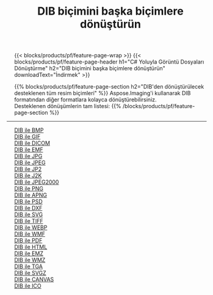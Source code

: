﻿---
title: DIB biçimini başka biçimlere dönüştürün 
weight: 3920
url: /tr/java/conversion/from/dib 
lang: tr
langdirlevel: 2
locales: zh-hans,ja,it,ru,de,es,fr,nl,id,lt,pl,pt,vi,tr,ko,zh-hant,ar,hi,th,sv,cs,uk,he
description: Aspose.Imaging'i kullanarak DIB biçimini kolayca başka biçimlere dönüştürebilirsiniz
---

{{< blocks/products/pf/feature-page-wrap >}}
{{< blocks/products/pf/feature-page-header h1="C# Yoluyla Görüntü Dosyaları Dönüştürme" h2="DIB biçimini başka biçimlere dönüştürün" downloadText="İndirmek" >}}


{{% blocks/products/pf/feature-page-section  h2="DIB'den dönüştürülecek desteklenen tüm resim biçimleri" %}}
Aspose.Imaging'i kullanarak DIB formatından diğer formatlara kolayca dönüştürebilirsiniz.
<br/>
Desteklenen dönüşümlerin tam listesi:
{{% /blocks/products/pf/feature-page-section %}}
<div class="container-fluid productfamilypage bg-gray">
    <div class="convertypes bg-gray agp-content section">
        <div class="container">
		<hr style="margin-left:-20px;"/>
		<div class="row other-converters">
		    <div class='col-md-2 other-converter remove-lp remove-rp'><a href="/imaging/tr/java/conversion/dib-to-bmp" >DIB ile BMP</a></div><div class='col-md-2 other-converter remove-lp remove-rp'><a href="/imaging/tr/java/conversion/dib-to-gif" >DIB ile GIF</a></div><div class='col-md-2 other-converter remove-lp remove-rp'><a href="/imaging/tr/java/conversion/dib-to-dicom" >DIB ile DICOM</a></div><div class='col-md-2 other-converter remove-lp remove-rp'><a href="/imaging/tr/java/conversion/dib-to-emf" >DIB ile EMF</a></div><div class='col-md-2 other-converter remove-lp remove-rp'><a href="/imaging/tr/java/conversion/dib-to-jpg" >DIB ile JPG</a></div><div class='col-md-2 other-converter remove-lp remove-rp'><a href="/imaging/tr/java/conversion/dib-to-jpeg" >DIB ile JPEG</a></div><div class='col-md-2 other-converter remove-lp remove-rp'><a href="/imaging/tr/java/conversion/dib-to-jp2" >DIB ile JP2</a></div><div class='col-md-2 other-converter remove-lp remove-rp'><a href="/imaging/tr/java/conversion/dib-to-j2k" >DIB ile J2K</a></div><div class='col-md-2 other-converter remove-lp remove-rp'><a href="/imaging/tr/java/conversion/dib-to-jpeg2000" >DIB ile JPEG2000</a></div><div class='col-md-2 other-converter remove-lp remove-rp'><a href="/imaging/tr/java/conversion/dib-to-png" >DIB ile PNG</a></div><div class='col-md-2 other-converter remove-lp remove-rp'><a href="/imaging/tr/java/conversion/dib-to-apng" >DIB ile APNG</a></div><div class='col-md-2 other-converter remove-lp remove-rp'><a href="/imaging/tr/java/conversion/dib-to-psd" >DIB ile PSD</a></div><div class='col-md-2 other-converter remove-lp remove-rp'><a href="/imaging/tr/java/conversion/dib-to-dxf" >DIB ile DXF</a></div><div class='col-md-2 other-converter remove-lp remove-rp'><a href="/imaging/tr/java/conversion/dib-to-svg" >DIB ile SVG</a></div><div class='col-md-2 other-converter remove-lp remove-rp'><a href="/imaging/tr/java/conversion/dib-to-tiff" >DIB ile TIFF</a></div><div class='col-md-2 other-converter remove-lp remove-rp'><a href="/imaging/tr/java/conversion/dib-to-webp" >DIB ile WEBP</a></div><div class='col-md-2 other-converter remove-lp remove-rp'><a href="/imaging/tr/java/conversion/dib-to-wmf" >DIB ile WMF</a></div><div class='col-md-2 other-converter remove-lp remove-rp'><a href="/imaging/tr/java/conversion/dib-to-pdf" >DIB ile PDF</a></div><div class='col-md-2 other-converter remove-lp remove-rp'><a href="/imaging/tr/java/conversion/dib-to-html" >DIB ile HTML</a></div><div class='col-md-2 other-converter remove-lp remove-rp'><a href="/imaging/tr/java/conversion/dib-to-emz" >DIB ile EMZ</a></div><div class='col-md-2 other-converter remove-lp remove-rp'><a href="/imaging/tr/java/conversion/dib-to-wmz" >DIB ile WMZ</a></div><div class='col-md-2 other-converter remove-lp remove-rp'><a href="/imaging/tr/java/conversion/dib-to-tga" >DIB ile TGA</a></div><div class='col-md-2 other-converter remove-lp remove-rp'><a href="/imaging/tr/java/conversion/dib-to-svgz" >DIB ile SVGZ</a></div><div class='col-md-2 other-converter remove-lp remove-rp'><a href="/imaging/tr/java/conversion/dib-to-canvas" >DIB ile CANVAS</a></div><div class='col-md-2 other-converter remove-lp remove-rp'><a href="/imaging/tr/java/conversion/dib-to-ico" >DIB ile ICO</a></div>
                </div>
        </div>
    </div>
</div>
<br/>

